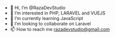 - 👋 Hi, I’m @RazaDevStudio
- 👀 I’m interested in PHP, LARAVEL and VUEJS
- 🌱 I’m currently learning JavaScript
- 💞️ I’m looking to collaborate on Laravel
- 📫 How to reach me razadevstudio@gmail.com

<!---
RazaDevStudio/RazaDevStudio is a ✨ special ✨ repository because its `README.md` (this file) appears on your GitHub profile.
You can click the Preview link to take a look at your changes.
--->
